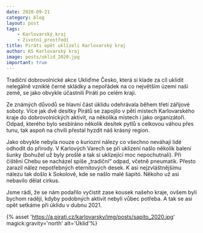 ```yaml
---
date: 2020-09-21
category: blog
layout: post
tags:
    - Karlovarský_kraj
    - životní_prostředí
title: Piráti opět uklízeli Karlovarský kraj
author: KS Karlovarský kraj
image: posts/uklid_2020.jpg
important: true
---
```

Tradiční dobrovolnické akce Ukliďme Česko, která si klade za cíl uklidit nelegálně vzniklé černé skládky a nepořádek na co největším území naší země, se jako obvykle účastnili Piráti po celém kraji.

Ze známých důvodů se hlavní část úklidu odehrávala během třetí zářijové soboty. Více jak dvě desítky Pirátů se zapojilo v pěti místech Karlovarského kraje do dobrovolnických aktivit, na několika místech i jako organizátoři. Odpad, kterého bylo sesbíráno několik desítek pytlů s celkovou váhou přes tunu, tak aspoň na chvíli přestal hyzdit náš krásný region.

Jako obvykle nebyla nouze o kuriozní nálezy co všechno neváhají lidé odhodit do přírody. V Karlových Varech se při uklizení našlo několik balení šunky (bohužel už byly prošlé a tak si uklízející moc nepochutnali). Při čištění Chebu se nacházel spíše „tradiční“ odpad, včetně pneumatik. Přesto zarazil nález nepotřebných eternitových desek. K asi nejzvláštnějšímu nálezu tak došlo k Sokolově, kde se našlo malé šapitó. Někoho už asi nebavilo dělat cirkus.

Jsme rádi, že se nám podařilo vyčistit zase kousek našeho kraje, ovšem byli bychom raději, kdyby podobných aktivit nebyli vůbec potřeba. A tak se asi opět setkáme při úklidu v dubnu 2021.

{% asset 'https://a.pirati.cz/karlovarsky/img/posts/sapito_2020.jpg' magick:gravity='north' alt='Úklid'%}
